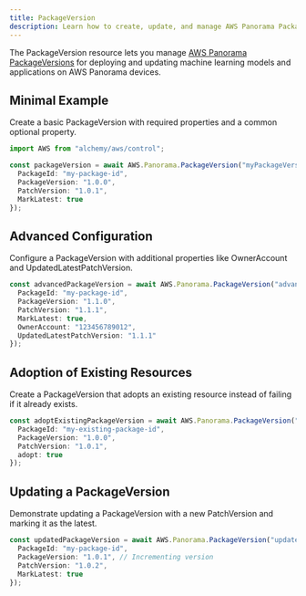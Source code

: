 ```yaml
---
title: PackageVersion
description: Learn how to create, update, and manage AWS Panorama PackageVersions using Alchemy Cloud Control.
---
```



The PackageVersion resource lets you manage [AWS Panorama PackageVersions](https://docs.aws.amazon.com/panorama/latest/userguide/) for deploying and updating machine learning models and applications on AWS Panorama devices.

## Minimal Example

Create a basic PackageVersion with required properties and a common optional property.

```ts
import AWS from "alchemy/aws/control";

const packageVersion = await AWS.Panorama.PackageVersion("myPackageVersion", {
  PackageId: "my-package-id",
  PackageVersion: "1.0.0",
  PatchVersion: "1.0.1",
  MarkLatest: true
});
```

## Advanced Configuration

Configure a PackageVersion with additional properties like OwnerAccount and UpdatedLatestPatchVersion.

```ts
const advancedPackageVersion = await AWS.Panorama.PackageVersion("advancedPackageVersion", {
  PackageId: "my-package-id",
  PackageVersion: "1.1.0",
  PatchVersion: "1.1.1",
  MarkLatest: true,
  OwnerAccount: "123456789012",
  UpdatedLatestPatchVersion: "1.1.1"
});
```

## Adoption of Existing Resources

Create a PackageVersion that adopts an existing resource instead of failing if it already exists.

```ts
const adoptExistingPackageVersion = await AWS.Panorama.PackageVersion("adoptPackageVersion", {
  PackageId: "my-existing-package-id",
  PackageVersion: "1.0.0",
  PatchVersion: "1.0.1",
  adopt: true
});
```

## Updating a PackageVersion

Demonstrate updating a PackageVersion with a new PatchVersion and marking it as the latest.

```ts
const updatedPackageVersion = await AWS.Panorama.PackageVersion("updatePackageVersion", {
  PackageId: "my-package-id",
  PackageVersion: "1.0.1", // Incrementing version
  PatchVersion: "1.0.2",
  MarkLatest: true
});
```
